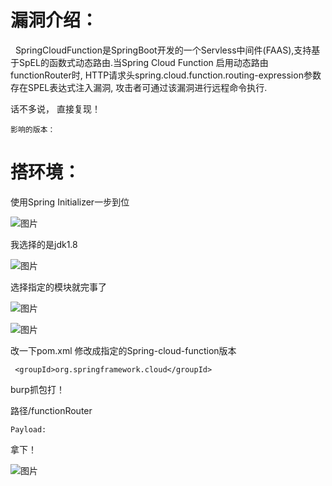 



# 漏洞介绍：

  SpringCloudFunction是SpringBoot开发的一个Servless中间件(FAAS),支持基于SpEL的函数式动态路由.当Spring Cloud Function 启用动态路由functionRouter时, HTTP请求头spring.cloud.function.routing-expression参数存在SPEL表达式注入漏洞, 攻击者可通过该漏洞进行远程命令执行.

  

话不多说， 直接复现！  

  

```
影响的版本：
```

  

# 搭环境：

  

使用Spring Initializer一步到位

![图片](https://mmbiz.qpic.cn/mmbiz_png/bkEQtib9Aglty9rMfBmYjMS9tleA8ic3Gt0vaxdFovyv1AJoicKYibFx9YJCE43EX1Yd1dxm5m4Ctln71Wsw7kyfkg/640?wx_fmt=png&wxfrom=5&wx_lazy=1&wx_co=1)  

  

我选择的是jdk1.8

![图片](https://mmbiz.qpic.cn/mmbiz_png/bkEQtib9Aglty9rMfBmYjMS9tleA8ic3GtdW253hj0Day17hAniaR6Vt5pN3HSYgkVEyPTib4XLlb6DuDia8CAoB2SQ/640?wx_fmt=png&wxfrom=5&wx_lazy=1&wx_co=1)

选择指定的模块就完事了

![图片](https://mmbiz.qpic.cn/mmbiz_png/bkEQtib9Aglty9rMfBmYjMS9tleA8ic3GtFcCaRLct4jdCVT8CNn5b9twibiaibEjiam2MJ1MkLicTdBh41CV5RCMxghw/640?wx_fmt=png&wxfrom=5&wx_lazy=1&wx_co=1)

  

![图片](https://mmbiz.qpic.cn/mmbiz_png/bkEQtib9Aglty9rMfBmYjMS9tleA8ic3Gt39lkpwicEUGMibkUnur6ichjP8YcicMoKqnc4lYwtVy1KAl1theG56CqCw/640?wx_fmt=png&wxfrom=5&wx_lazy=1&wx_co=1)

  

改一下pom.xml 修改成指定的Spring-cloud-function版本

```
 <groupId>org.springframework.cloud</groupId>
```

burp抓包打！

路径/functionRouter  
  

```
Payload:
```

  

拿下！  

![图片](https://mmbiz.qpic.cn/mmbiz_png/bkEQtib9Aglty9rMfBmYjMS9tleA8ic3GtklOb0AyAe2Z90OcSpFQMSMc2icamPu3cibqc1kpxNnNAjDJ6s4dtEerQ/640?wx_fmt=png&wxfrom=5&wx_lazy=1&wx_co=1)